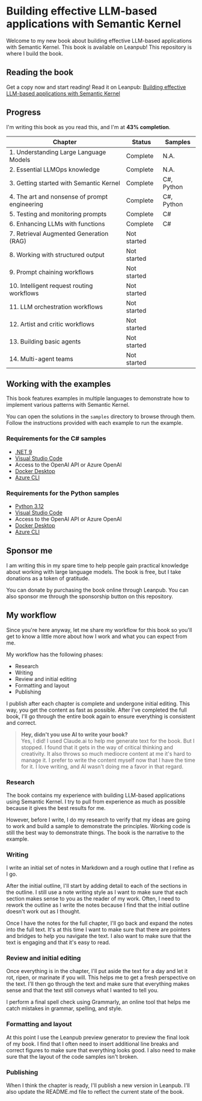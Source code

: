 # Building effective LLM-based applications with Semantic Kernel

Welcome to my new book about building effective LLM-based applications with Semantic
Kernel. This book is available on Leanpub! This repository is where I build the book.

## Reading the book

Get a copy now and start reading! Read it on
Leanpub: [Building effective LLM-based applications with Semantic
Kernel](https://leanpub.com/effective-llm-applications-with-semantic-kernel)

## Progress

I'm writing this book as you read this, and I'm at **43% completion**.

| Chapter                                       | Status      | Samples    |
| --------------------------------------------- | ----------- | ---------- |
| 1. Understanding Large Language Models        | Complete    | N.A.       |
| 2. Essential LLMOps knowledge                 | Complete    | N.A.       |
| 3. Getting started with Semantic Kernel       | Complete    | C#, Python |
| 4. The art and nonsense of prompt engineering | Complete    | C#, Python |
| 5. Testing and monitoring prompts             | Complete    | C#         |
| 6. Enhancing LLMs with functions              | Complete    | C#         |
| 7. Retrieval Augmented Generation (RAG)       | Not started |            |
| 8. Working with structured output             | Not started |            |
| 9. Prompt chaining workflows                  | Not started |            |
| 10. Intelligent request routing workflows     | Not started |            |
| 11. LLM orchestration workflows               | Not started |            |
| 12. Artist and critic workflows               | Not started |            |
| 13. Building basic agents                     | Not started |            |
| 14. Multi-agent teams                         | Not started |            |

## Working with the examples

This book features examples in multiple languages to demonstrate how to implement various patterns
with Semantic Kernel.

You can open the solutions in the `samples` directory to browse through them.
Follow the instructions provided with each example to run the example.

### Requirements for the C# samples

- [.NET 9](https://dot.net/)
- [Visual Studio Code](https://code.visualstudio.com)
- Access to the OpenAI API or Azure OpenAI
- [Docker Desktop](https://www.docker.com/products/docker-desktop/)
- [Azure CLI](https://docs.microsoft.com/en-us/cli/azure/install-azure-cli)

### Requirements for the Python samples

- [Python 3.12](https://www.python.org/downloads/)
- [Visual Studio Code](https://code.visualstudio.com)
- Access to the OpenAI API or Azure OpenAI
- [Docker Desktop](https://www.docker.com/products/docker-desktop/)
- [Azure CLI](https://docs.microsoft.com/en-us/cli/azure/install-azure-cli)

## Sponsor me

I am writing this in my spare time to help people gain practical knowledge about
working with large language models. The book is free, but I take donations as a token
of gratitude.

You can donate by purchasing the book online through Leanpub. You can also sponsor me
through the sponsorship button on this repository.

## My workflow

Since you're here anyway, let me share my workflow for this book so you'll get to know
a little more about how I work and what you can expect from me.

My workflow has the following phases:

- Research
- Writing
- Review and initial editing
- Formatting and layout
- Publishing

I publish after each chapter is complete and undergone initial editing. This way, you
get the content as fast as possible. After I've completed the full book, I'll go through
the entire book again to ensure everything is consistent and correct.

> **Hey, didn't you use AI to write your book?**  
> Yes, I did! I used Claude.ai to help me generate text for the book. But I stopped. I
> found that it gets in the way of critical thinking and creativity. It also throws so
> much mediocre content at me it's hard to manage it. I prefer to write the content
> myself now that I have the time for it. I love writing, and AI wasn't doing me a favor
> in that regard.

### Research

The book contains my experience with building LLM-based applications using Semantic Kernel.
I try to pull from experience as much as possible because it gives the best results for me.

However, before I write, I do my research to verify that my ideas are going to work and
build a sample to demonstrate the principles. Working code is still the best way to
demonstrate things. The book is the narrative to the example.

### Writing

I write an initial set of notes in Markdown and a rough outline that I refine as I go.

After the initial outline, I'll start by adding detail to each of the sections in the
outline. I still use a note writing style as I want to make sure that each section makes
sense to you as the reader of my work. Often, I need to rework the outline as I write
the notes because I find that the initial outline doesn't work out as I thought.

Once I have the notes for the full chapter, I'll go back and expand the notes into the
full text. It's at this time I want to make sure that there are pointers and bridges
to help you navigate the text. I also want to make sure that the text is engaging and
that it's easy to read.

### Review and initial editing

Once everything is in the chapter, I'll put aside the text for a day and let it rot,
ripen, or marinate if you will. This helps me to get a fresh perspective on the text.
I'll then go through the text and make sure that everything makes sense and that the
text still conveys what I wanted to tell you.

I perform a final spell check using Grammarly, an online tool that helps me catch mistakes
in grammar, spelling, and style.

### Formatting and layout

At this point I use the Leanpub preview generator to preview the final look of my book.
I find that I often need to insert additional line breaks and correct figures to make
sure that everything looks good. I also need to make sure that the layout of the code
samples isn't broken.

### Publishing

When I think the chapter is ready, I'll publish a new version in Leanpub.
I'll also update the README.md file to reflect the current state of the book.
